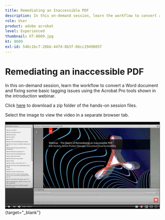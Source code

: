 ```yaml
---
title: Remediating an Inaccessible PDF
description: In this on-demand session, learn the workflow to convert a Word document and fixing some basic tagging issues using the Acrobat Pro tools shown in the introduction webinar
role: User
product: adobe acrobat
level: Experienced
thumbnail: KT-8609.jpg
kt: 8609
exl-id: 546c1bc7-28bb-447d-8b3f-66cc29498057
---
```

# Remediating an inaccessible PDF

In this on-demand session, learn the workflow to convert a Word document and fixing some basic tagging issues using the Acrobat Pro tools shown in the introduction webinar.

Click [here](../assets/accessibilitysession2.zip) to download a zip folder of the hands-on session files.

Select the image to view the video in a separate browser tab.

[![Session 2 Video](../assets/Accessibilitysession2_YT.png)](https://youtu.be/eT2IFNszNuk){target="_blank"}
